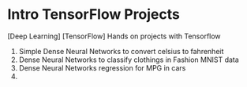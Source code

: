 # Intro TensorFlow Projects

[Deep Learning] [TensorFlow] Hands on projects with Tensorflow

1. Simple Dense Neural Networks to convert celsius to fahrenheit
2. Dense Neural Networks to classify clothings in Fashion MNIST data
3. Dense Neural Networks regression for MPG in cars
4. 
